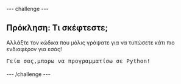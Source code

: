 \--- challenge \---

## Πρόκληση: Τι σκέφτεστε;

Αλλάξτε τον κώδικα που μόλις γράψατε για να τυπώσετε κάτι πιο ενδιαφέρον για εσάς!

![screenshot](images/me-mind.png)

\--- /challenge \---